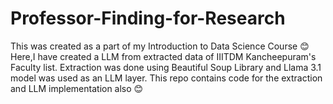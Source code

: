 # Professor-Finding-for-Research
This was created as a part of my Introduction to Data Science Course 😊  Here,I have created a LLM from extracted data of IIITDM Kancheepuram's Faculty list.  Extraction was done using Beautiful Soup Library and Llama 3.1 model was used as an LLM layer.  This repo contains code for the extraction and LLM implementation also 😊
